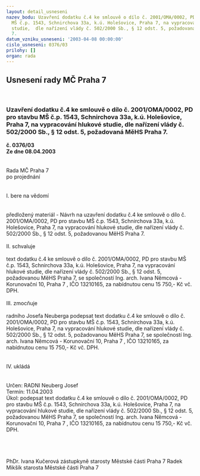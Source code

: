 ```yaml
---
layout: detail_usneseni
nazev_bodu: Uzavření dodatku č.4 ke smlouvě o dílo č. 2001/OMA/0002, PD pro stavbu
  MŠ č.p. 1543, Schnirchova 33a, k.ú. Holešovice, Praha 7, na vypracování hlukové
  studie,  dle nařízení vlády č. 502/2000 Sb., § 12 odst. 5, požadovaná MěHS Praha
  7.
datum_vzniku_usneseni: '2003-04-08 00:00:00'
cislo_usneseni: 0376/03
prilohy: []
organ: rada
---
```

<div id="ucUsn_pList" class="usn">
	<span><h2>Usnesení rady MČ Praha 7 </h2>
<br></span><div class="standBody">
<span><h3>Uzavření dodatku č.4 ke smlouvě o dílo č. 2001/OMA/0002, PD pro stavbu MŠ č.p. 1543, Schnirchova 33a, k.ú. Holešovice, Praha 7, na vypracování hlukové studie,  dle nařízení vlády č. 502/2000 Sb., § 12 odst. 5, požadovaná MěHS Praha 7.</h3></span><div class="center">
		<strong>č. 0376/03</strong><br>
	</div>
<div class="center">
		<strong>Ze dne 08.04.2003</strong><br><br>
	</div>
<br>Rada MČ Praha 7<br>po projednání<br><br><br>I.	bere na vědomí<br><br> <br>předložený materiál - Návrh na uzavření dodatku č.4 ke smlouvě o dílo č. 2001/OMA/0002, PD pro stavbu MŠ č.p. 1543, Schnirchova 33a, k.ú. Holešovice, Praha 7, na vypracování hlukové studie, dle nařízení vlády č. 502/2000 Sb., § 12 odst. 5, požadovanou MěHS Praha 7.<br><br>II.	schvaluje <br><br>text dodatku č.4 ke smlouvě o dílo č. 2001/OMA/0002, PD pro stavbu MŠ č.p. 1543, Schnirchova 33a, k.ú. Holešovice, Praha 7, na vypracování hlukové studie, dle nařízení vlády č. 502/2000 Sb., § 12 odst. 5, požadovanou MěHS Praha 7, se společností Ing. arch. Ivana Němcová - Korunovační 10, Praha 7 , IČO 13210165, za nabídnutou cenu 15 750,- Kč vč. DPH.<br><br>III.	zmocňuje <br><br>radního Josefa Neuberga podepsat text dodatku č.4 ke smlouvě o dílo č. 2001/OMA/0002, PD pro stavbu MŠ č.p. 1543, Schnirchova 33a, k.ú. Holešovice, Praha 7, na vypracování hlukové studie, dle nařízení vlády č. 502/2000 Sb., § 12 odst. 5, požadovanou MěHS Praha 7, se společností Ing. arch. Ivana Němcová - Korunovační 10, Praha 7  , IČO 13210165, za nabídnutou cenu 15 750,- Kč vč. DPH.<br><br><br>IV.	ukládá <br><br> <br>Určen:	RADNI Neuberg Josef<br>Termín: 11.04.2003<br>Úkol:	podepsat text dodatku č.4 ke smlouvě o dílo č. 2001/OMA/0002, PD pro stavbu MŠ č.p. 1543, Schnirchova 33a, k.ú. Holešovice, Praha 7, na vypracování hlukové studie, dle nařízení vlády č. 502/2000 Sb., § 12 odst. 5, požadovanou MěHS Praha 7, se společností Ing. arch. Ivana Němcová - Korunovační 10, Praha 7  , IČO 13210165, za nabídnutou cenu 15 750,- Kč vč. DPH.<br> <br><br> <br>	<br>PhDr. Ivana Kučerová zástupkyně starosty Městské části Praha 7	 Radek Mikšík starosta Městské části Praha 7<br>	<br><br>
</div>
</div>